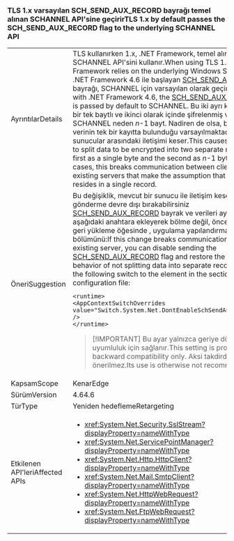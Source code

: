 ### <a name="tls-1x-by-default-passes-the-schsendauxrecord-flag-to-the-underlying-schannel-api"></a><span data-ttu-id="d1970-101">TLS 1.x varsayılan SCH_SEND_AUX_RECORD bayrağı temel alınan SCHANNEL API'sine geçirir</span><span class="sxs-lookup"><span data-stu-id="d1970-101">TLS 1.x by default passes the SCH_SEND_AUX_RECORD flag to the underlying SCHANNEL API</span></span>

|   |   |
|---|---|
|<span data-ttu-id="d1970-102">Ayrıntılar</span><span class="sxs-lookup"><span data-stu-id="d1970-102">Details</span></span>|<span data-ttu-id="d1970-103">TLS kullanırken 1.x, .NET Framework, temel alınan Windows SCHANNEL API'sini kullanır.</span><span class="sxs-lookup"><span data-stu-id="d1970-103">When using TLS 1.x, the .NET Framework relies on the underlying Windows SCHANNEL API.</span></span> <span data-ttu-id="d1970-104">.NET Framework 4.6 ile başlayan [SCH_SEND_AUX_RECORD](https://msdn.microsoft.com/library/windows/desktop/aa379810.aspx) bayrağı, SCHANNEL için varsayılan olarak geçirilir.</span><span class="sxs-lookup"><span data-stu-id="d1970-104">Starting with .NET Framework 4.6, the [SCH_SEND_AUX_RECORD](https://msdn.microsoft.com/library/windows/desktop/aa379810.aspx) flag is passed by default to SCHANNEL.</span></span> <span data-ttu-id="d1970-105">Bu iki ayrı kayıt, ilk olarak bir tek baytlı ve ikinci olarak içinde şifrelenmiş verileri bölme SCHANNEL neden <em>n</em>-1 bayt. Nadiren de olsa, bu istemciler ve verinin tek bir kayıtta bulunduğu varsayılmaktadır mevcut sunucular arasındaki iletişimi keser.</span><span class="sxs-lookup"><span data-stu-id="d1970-105">This causes SCHANNEL to split data to be encrypted into two separate records, the first as a single byte and the second as <em>n</em>-1 bytes.In rare cases, this breaks communication between clients and existing servers that make the assumption that the data resides in a single record.</span></span>|
|<span data-ttu-id="d1970-106">Öneri</span><span class="sxs-lookup"><span data-stu-id="d1970-106">Suggestion</span></span>|<span data-ttu-id="d1970-107">Bu değişiklik, mevcut bir sunucu ile iletişim keserse, gönderme devre dışı bırakabilirsiniz [SCH_SEND_AUX_RECORD](https://msdn.microsoft.com/library/windows/desktop/aa379810.aspx) bayrak ve verileri ayrı kayıtlarını aşağıdaki anahtara ekleyerek bölme değil, önceki davranışı geri yükleme [ <AppContextSwitchOverrides> ](~/docs/framework/configure-apps/file-schema/runtime/appcontextswitchoverrides-element.md) öğesinde [ <runtime> ](~/docs/framework/configure-apps/file-schema/runtime/runtime-element.md) , uygulama yapılandırma dosyası bölümünü:</span><span class="sxs-lookup"><span data-stu-id="d1970-107">If this change breaks communication with an existing server, you can disable sending the [SCH_SEND_AUX_RECORD](https://msdn.microsoft.com/library/windows/desktop/aa379810.aspx) flag and restore the previous behavior of not splitting data into separate records by adding the following switch to the [<AppContextSwitchOverrides>](~/docs/framework/configure-apps/file-schema/runtime/appcontextswitchoverrides-element.md) element in the [<runtime>](~/docs/framework/configure-apps/file-schema/runtime/runtime-element.md) section of your app configuration file:</span></span><pre><code class="lang-xml">&lt;runtime&gt;&#13;&#10;&lt;AppContextSwitchOverrides&#13;&#10;value=&quot;Switch.System.Net.DontEnableSchSendAuxRecord=true&quot; /&gt;&#13;&#10;&lt;/runtime&gt;&#13;&#10;</code></pre> <blockquote> [!IMPORTANT] <span data-ttu-id="d1970-108">Bu ayar yalnızca geriye dönük uyumluluk için sağlanır.</span><span class="sxs-lookup"><span data-stu-id="d1970-108">This setting is provided for backward compatibility only.</span></span> <span data-ttu-id="d1970-109">Aksi takdirde, kullanımı önerilmez.</span><span class="sxs-lookup"><span data-stu-id="d1970-109">Its use is otherwise not recommended.</span></span></blockquote> |
|<span data-ttu-id="d1970-110">Kapsam</span><span class="sxs-lookup"><span data-stu-id="d1970-110">Scope</span></span>|<span data-ttu-id="d1970-111">Kenar</span><span class="sxs-lookup"><span data-stu-id="d1970-111">Edge</span></span>|
|<span data-ttu-id="d1970-112">Sürüm</span><span class="sxs-lookup"><span data-stu-id="d1970-112">Version</span></span>|<span data-ttu-id="d1970-113">4.6</span><span class="sxs-lookup"><span data-stu-id="d1970-113">4.6</span></span>|
|<span data-ttu-id="d1970-114">Tür</span><span class="sxs-lookup"><span data-stu-id="d1970-114">Type</span></span>|<span data-ttu-id="d1970-115">Yeniden hedefleme</span><span class="sxs-lookup"><span data-stu-id="d1970-115">Retargeting</span></span>|
|<span data-ttu-id="d1970-116">Etkilenen API'leri</span><span class="sxs-lookup"><span data-stu-id="d1970-116">Affected APIs</span></span>|<ul><li><xref:System.Net.Security.SslStream?displayProperty=nameWithType></li><li><xref:System.Net.ServicePointManager?displayProperty=nameWithType></li><li><xref:System.Net.Http.HttpClient?displayProperty=nameWithType></li><li><xref:System.Net.Mail.SmtpClient?displayProperty=nameWithType></li><li><xref:System.Net.HttpWebRequest?displayProperty=nameWithType></li><li><xref:System.Net.FtpWebRequest?displayProperty=nameWithType></li></ul>|

